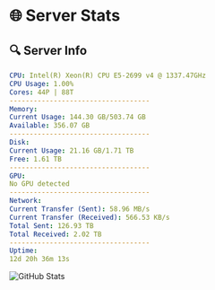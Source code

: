 # 🌐 Server Stats
## 🔍 Server Info
```yaml
CPU: Intel(R) Xeon(R) CPU E5-2699 v4 @ 1337.47GHz
CPU Usage: 1.00%
Cores: 44P | 88T
-----------------------------------
Memory:
Current Usage: 144.30 GB/503.74 GB
Available: 356.07 GB
-----------------------------------
Disk:
Current Usage: 21.16 GB/1.71 TB
Free: 1.61 TB
-----------------------------------
GPU:
No GPU detected
-----------------------------------
Network:
Current Transfer (Sent): 58.96 MB/s
Current Transfer (Received): 566.53 KB/s
Total Sent: 126.93 TB
Total Received: 2.02 TB
-----------------------------------
Uptime:
12d 20h 36m 13s
```
![GitHub Stats](https://img.shields.io/badge/Updated-2025-02-20_19:19:31-blue)